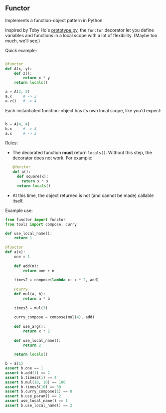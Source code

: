 Functor
-------

Implements a function-object pattern in Python. 

Inspired by Toby Ho's [prototype.py](https://github.com/airportyh/misc/tree/master/prototype.py), the `functor` decorator let you define variables and functions in a local scope with a lot of flexibility. (Maybe too much, we'll see.)

Quick example:

```python

@functor
def A(x, y):
    def z():
        return x * y
    return locals()

a = A(2, 2)
a.x     # -> 2
a.z()   # -> 4
```

Each instantiated function-object has its own local scope, like you'd expect:

```python

b = A(4, 4)
b.x     # -> 4
a.x     # -> 2
```

Rules:

- The decorated function **must** return `locals()`. Without this step, the decorator does not work. For example:

  ```python
  @functor
  def a():
    def square(x):
      return x * x
    return locals()
  ```
- At this time, the object returned is not (and cannot be made) callable itself. 

Example use: 

```python
from functor import functor
from toolz import compose, curry

def use_local_name():
    return 1
  
@functor
def a(x):
    one = 1 
    
    def add(n):
        return one + n
    
    times2 = compose(lambda x: x * 2, add)
    
    @curry
    def mul(a, b):
        return a * b
    
    times3 = mul(3)
    
    curry_compose = compose(mul(4), add)
    
    def use_arg():
        return x * 2
    
    def use_local_name():
        return 2
        
    return locals()

b = a(1)
assert b.one == 1
assert b.add(1) == 2
assert b.times2(1) == 4
assert b.mul(10, 10) == 100
assert b.times3(10) == 30
assert b.curry_compose(1) == 8
assert b.use_param() == 2
assert use_local_name() == 1
assert b.use_local_name() == 2
```
